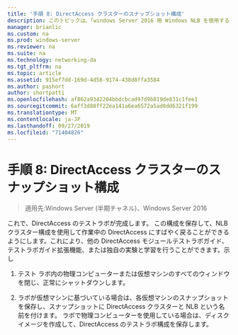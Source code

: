 ```yaml
---
title: '手順 8: DirectAccess クラスターのスナップショット構成'
description: このトピックは、「windows Server 2016 用 Windows NLB を使用するクラスターでの DirectAccess のデモンストレーション」のテストラボガイドに含まれています。
manager: brianlic
ms.custom: na
ms.prod: windows-server
ms.reviewer: na
ms.suite: na
ms.technology: networking-da
ms.tgt_pltfrm: na
ms.topic: article
ms.assetid: 915ef7dd-169d-4d58-9174-438d8ffa3584
ms.author: pashort
author: shortpatti
ms.openlocfilehash: af862a9342204bbdcbcad97d9b819de831c1fee1
ms.sourcegitcommit: 6aff3d88ff22ea141a6ea6572a5ad8dd6321f199
ms.translationtype: MT
ms.contentlocale: ja-JP
ms.lasthandoff: 09/27/2019
ms.locfileid: "71404826"
---
```

# <a name="step-8-snapshot-the-directaccess-cluster-nlb-configuration"></a>手順 8: DirectAccess クラスターのスナップショット構成

>適用先:Windows Server (半期チャネル)、Windows Server 2016

これで、DirectAccess のテストラボが完成します。 この構成を保存して、NLB クラスター構成を使用して作業中の DirectAccess にすばやく戻ることができるようにします。これにより、他の DirectAccess モジュールテストラボガイド、テストラボガイド拡張機能、または独自の実験と学習を行うことができます。示し  
  
1.  テスト ラボ内の物理コンピューターまたは仮想マシンのすべてのウィンドウを閉じ、正常にシャットダウンします。  
  
2.  ラボが仮想マシンに基づいている場合は、各仮想マシンのスナップショットを保存し、スナップショットに DirectAccess クラスターと NLB という名前を付けます。 ラボで物理コンピューターを使用している場合は、ディスクイメージを作成して、DirectAccess のテストラボ構成を保存します。  
